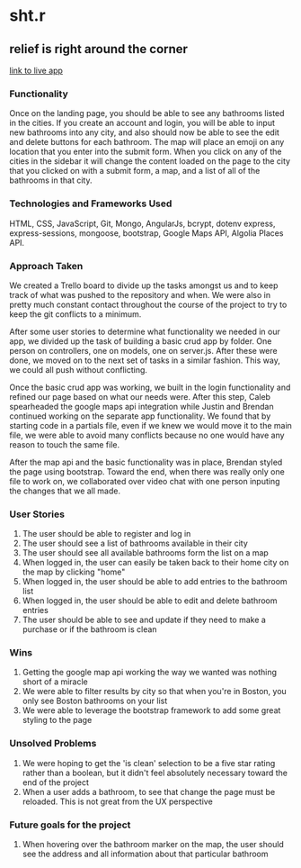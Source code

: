 # sht.r
## relief is right around the corner

[link to live app](https://shtr.herokuapp.com/)

### Functionality
Once on the landing page, you should be able to see any bathrooms listed in the cities. If you create an account and login, you will be able to input new bathrooms into any city, and also should now be able to see the edit and delete buttons for each bathroom. The map will place an emoji on any location that you enter into the submit form. When you click on any of the cities in the sidebar it will change the content loaded on the page to the city that you clicked on with a submit form, a map, and a list of all of the bathrooms in that city.

### Technologies and Frameworks Used

HTML, CSS, JavaScript, Git, Mongo, AngularJs, bcrypt, dotenv express, express-sessions, mongoose, bootstrap, Google Maps API, Algolia Places API.

### Approach Taken
We created a Trello board to divide up the tasks amongst us and to keep track of what was pushed to the repository and when.  We were also in pretty much constant contact throughout the course of the project to try to keep the git conflicts to a minimum.

After some user stories to determine what functionality we needed in our app, we divided up the task of building a basic crud app by folder.  One person on controllers, one on models, one on server.js.  After these were done, we moved on to the next set of tasks in a similar fashion. This way, we could all push without conflicting.  

Once the basic crud app was working, we built in the login functionality and refined our page based on what our needs were.  After this step, Caleb spearheaded the google maps api integration while Justin and Brendan continued working on the separate app functionality.  We found that by starting code in a partials file, even if we knew we would move it to the main file, we were able to avoid many conflicts because no one would have any reason to touch the same file.

After the map api and the basic functionality was in place, Brendan styled the page using bootstrap.  Toward the end, when there was really only one file to work on, we collaborated over video chat with one person inputing the changes that we all made.

### User Stories
1. The user should be able to register and log in
2. The user should see a list of bathrooms available in their city
3. The user should see all available bathrooms form the list on a map
4. When logged in, the user can easily be taken back to their home city on the map by clicking "home"
5. When logged in, the user should be able to add entries to the bathroom list
6. When logged in, the user should be able to edit and delete bathroom entries
7. The user should be able to see and update if they need to make a purchase or if the bathroom is clean

### Wins
1. Getting the google map api working the way we wanted was nothing short of a miracle
2. We were able to filter results by city so that when you're in Boston, you only see Boston bathrooms on your list
3. We were able to leverage the bootstrap framework to add some great styling to the page



### Unsolved Problems

1. We were hoping to get the 'is clean' selection to be a five star rating rather than a boolean, but it didn't feel absolutely necessary toward the end of the project
2. When a user adds a bathroom, to see that change the page must be reloaded. This is not great from the UX perspective


### Future goals for the project 

1. When hovering over the bathroom marker on the map, the user should see the address and all information about that particular bathroom
